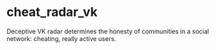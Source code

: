 # cheat_radar_vk
Deceptive VK radar determines the honesty of communities in a social network: cheating, really active users.
